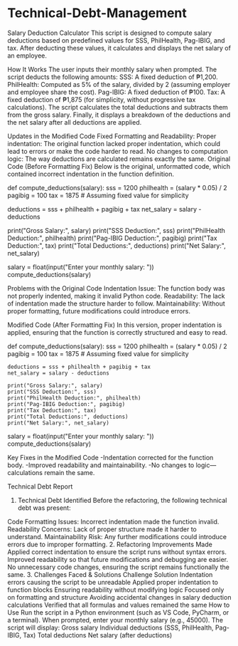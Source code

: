 # Technical-Debt-Management
Salary Deduction Calculator
This script is designed to compute salary deductions based on predefined values for SSS, PhilHealth, Pag-IBIG, and tax. After deducting these values, it calculates and displays the net salary of an employee.

How It Works
The user inputs their monthly salary when prompted.
The script deducts the following amounts:
SSS: A fixed deduction of ₱1,200.
PhilHealth: Computed as 5% of the salary, divided by 2 (assuming employer and employee share the cost).
Pag-IBIG: A fixed deduction of ₱100.
Tax: A fixed deduction of ₱1,875 (for simplicity, without progressive tax calculations).
The script calculates the total deductions and subtracts them from the gross salary.
Finally, it displays a breakdown of the deductions and the net salary after all deductions are applied.

Updates in the Modified Code
Fixed Formatting and Readability:
Proper indentation: The original function lacked proper indentation, which could lead to errors or make the code harder to read.
No changes to computation logic: The way deductions are calculated remains exactly the same.
Original Code (Before Formatting Fix)
Below is the original, unformatted code, which contained incorrect indentation in the function definition.

def compute_deductions(salary):
sss = 1200
philhealth = (salary * 0.05) / 2
pagibig = 100
tax = 1875 # Assuming fixed value for simplicity

deductions = sss + philhealth + pagibig + tax
net_salary = salary - deductions

print("Gross Salary:", salary)
print("SSS Deduction:", sss)
print("PhilHealth Deduction:", philhealth)
print("Pag-IBIG Deduction:", pagibig)
print("Tax Deduction:", tax)
print("Total Deductions:", deductions)
print("Net Salary:", net_salary)

salary = float(input("Enter your monthly salary: "))
compute_deductions(salary)

Problems with the Original Code
Indentation Issue: The function body was not properly indented, making it invalid Python code.
Readability: The lack of indentation made the structure harder to follow.
Maintainability: Without proper formatting, future modifications could introduce errors.

Modified Code (After Formatting Fix)
In this version, proper indentation is applied, ensuring that the function is correctly structured and easy to read.

def compute_deductions(salary):
    sss = 1200
    philhealth = (salary * 0.05) / 2
    pagibig = 100
    tax = 1875  # Assuming fixed value for simplicity

    deductions = sss + philhealth + pagibig + tax
    net_salary = salary - deductions

    print("Gross Salary:", salary)
    print("SSS Deduction:", sss)
    print("PhilHealth Deduction:", philhealth)
    print("Pag-IBIG Deduction:", pagibig)
    print("Tax Deduction:", tax)
    print("Total Deductions:", deductions)
    print("Net Salary:", net_salary)

salary = float(input("Enter your monthly salary: "))
compute_deductions(salary)

Key Fixes in the Modified Code
-Indentation corrected for the function body.
-Improved readability and maintainability.
-No changes to logic—calculations remain the same.

Technical Debt Report
1. Technical Debt Identified
Before the refactoring, the following technical debt was present:

Code Formatting Issues: Incorrect indentation made the function invalid.
Readability Concerns: Lack of proper structure made it harder to understand.
Maintainability Risk: Any further modifications could introduce errors due to improper formatting.
2. Refactoring Improvements Made
Applied correct indentation to ensure the script runs without syntax errors.
Improved readability so that future modifications and debugging are easier.
No unnecessary code changes, ensuring the script remains functionally the same.
3. Challenges Faced & Solutions
Challenge	Solution
Indentation errors causing the script to be unreadable	Applied proper indentation to function blocks
Ensuring readability without modifying logic	Focused only on formatting and structure
Avoiding accidental changes in salary deduction calculations	Verified that all formulas and values remained the same
How to Use
Run the script in a Python environment (such as VS Code, PyCharm, or a terminal).
When prompted, enter your monthly salary (e.g., 45000).
The script will display:
Gross salary
Individual deductions (SSS, PhilHealth, Pag-IBIG, Tax)
Total deductions
Net salary (after deductions)

